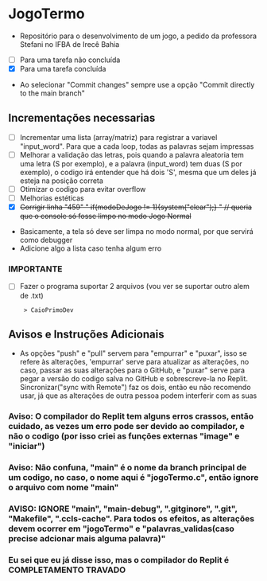 # JogoTermo
- Repositório para o desenvolvimento de um jogo, a pedido da professora Stefani no IFBA de Irecê Bahia

 - [ ] Para uma tarefa não concluída
 - [x] Para uma tarefa concluída
 - Ao selecionar "Commit changes" sempre use a opção "Commit directly to the main branch"

## Incrementações necessarias
- [ ] Incrementar uma lista (array/matriz) para registrar a variavel "input_word". Para que a cada loop, todas as palavras sejam impressas
- [ ] Melhorar a validação das letras, pois quando a palavra aleatoria tem uma letra (S por exemplo), e a palavra (input_word) tem duas (S por exemplo), o codigo irá entender que há dois 'S', mesma que um deles já esteja na posição correta
- [ ] Otimizar o codigo para evitar overflow
- [ ] Melhorias estéticas
- [x] ~~Corrigir linha "459" " if(modoDeJogo != 1){system("clear");} " // queria que o console só fosse limpo no modo Jogo Normal~~
- Basicamente,  a tela só deve ser limpa no modo normal, por que servirá como debugger
- Adicione algo a lista caso tenha algum erro

### IMPORTANTE
- [ ] Fazer o programa suportar 2 arquivos (vou ver se suportar outro alem de .txt)
      
       > CaioPrimoDev

## Avisos e Instruções Adicionais
- As opções "push" e "pull" servem para "empurrar" e "puxar", isso se refere às alterações, 'empurrar' serve para atualizar as alterações, no caso, passar as suas alterações para o GitHub, e "puxar" serve para pegar a versão do codigo salva no GitHub e sobrescreve-la no Replit. Sincronizar("sync with Remote") faz os dois, então eu não recomendo usar, já que as alterações de outra pessoa podem interferir com as suas
### Aviso: O compilador do Replit tem alguns erros crassos, então cuidado, as vezes um erro pode ser devido ao compilador, e não o codigo (por isso criei as funções externas "image" e "iniciar")
### Aviso: Não confuna, "main" é o nome da branch principal de um codigo, no caso, o nome aqui é "jogoTermo.c", então ignore o arquivo com nome "main"
### AVISO: IGNORE "main", "main-debug", ".gitginore", ".git", "Makefile", ".ccls-cache". Para todos os efeitos, as alterações devem ocorrer em "jogoTermo" e "palavras_validas(caso precise adcionar mais alguma palavra)"
### Eu sei que eu já disse isso, mas o compilador do Replit é COMPLETAMENTO TRAVADO
